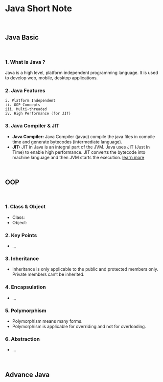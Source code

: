 # **Java Short Note**

</br>

## **Java Basic**

</br>

### 1. What is Java ?

Java is a high level, platform independent programming language. It is used to develop web, mobile, desktop applications.

### 2. Java Features

    i. Platform Independent
    ii. OOP Concepts
    iii. Multi-threaded
    iv. High Performance (for JIT)

### 3. Java Compiler & JIT

* **Java Compiler:** Java Compiler (javac) compile the java files in compile time and generate bytecodes (intermediate language).
* **JIT:** JIT in Java is an integral part of the JVM. Java uses JIT (Just In Time) to enable high performance. JIT converts the bytecode into machine language and then JVM starts the execution. [learn more](https://www.javatpoint.com/jit-in-java)

</br>

## **OOP**

</br>

### 1. Class & Object

* Class:
* Object:

### 2. Key Points

* ...

### 3. Inheritance

* Inheritance is only applicable to the public and protected members only. Private members can’t be inherited.

### 4. Encapsulation

* ...

### 5. Polymorphism

* Polymorphism means many forms.
* Polymorphism is applicable for overriding and not for overloading.

### 6. Abstraction

* ...

</br>

## **Advance Java**
